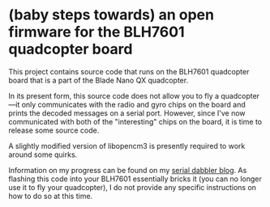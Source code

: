 # (baby steps towards) an open firmware for the BLH7601 quadcopter board

This project contains source code that runs on the BLH7601 quadcopter board
that is a part of the Blade Nano QX quadcopter.

In its present form, this source code does not allow you to fly a quadcopter—it
only communicates with the radio and gyro chips on the board and prints the
decoded messages on a serial port.  However, since I've now communicated with
both of the "interesting" chips on the board, it is time to release some source
code.

A slightly modified version of libopencm3 is presently required to work around
some quirks.

Information on my progress can be found on my [serial dabbler
blog](http://serialdabbler.com).  As flashing this code into your BLH7601
essentially bricks it (you can no longer use it to fly your quadcopter), I do
not provide any specific instructions on how to do so at this time.
